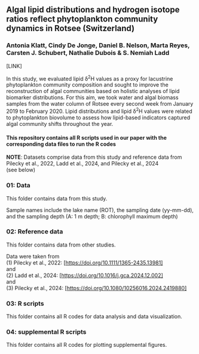 ## Algal lipid distributions and hydrogen isotope ratios reflect phytoplankton community dynamics in Rotsee (Switzerland)
### Antonia Klatt, Cindy De Jonge, Daniel B. Nelson, Marta Reyes, Carsten J. Schubert, Nathalie Dubois & S. Nemiah Ladd 

[LINK]

In this study, we evaluated lipid δ<sup>2</sup>H values as a proxy for lacustrine phytoplankton community composition and sought to improve the reconstruction of algal communities based on holistic analyses of lipid biomarker distributions. 
For this aim, we took water and algal biomass samples from the water column of Rotsee every second week from January 2019 to February 2020. Lipid distributions and lipid δ<sup>2</sup>H values were related to phytoplankton biovolume to assess how lipid-based indicators captured algal community shifts throughout the year.   

#### This repository contains all R scripts used in our paper with the corresponding data files to run the R codes

**NOTE**: Datasets comprise data from this study and reference data from Pilecky et al., 2022, Ladd et al., 2024, and Pilecky et al., 2024 <br> (see below)

### 01: Data
This folder contains data from this study. <br>

Sample names include the lake name (ROT), the sampling date (yy-mm-dd), and the sampling depth (A: 1 m depth; B: chlorophyll maximum depth)

### 02: Reference data
This folder contains data from other studies. <br>

Data were taken from <br>
(1) Pilecky et al., 2022:  [https://doi.org/10.1111/1365-2435.13981] <br>
and <br>
(2) Ladd et al., 2024: [https://doi.org/10.1016/j.gca.2024.12.002] <br>
and <br>
(3) Pilecky et al., 2024: [https://doi.org/10.1080/10256016.2024.2419880]

### 03: R scripts
This folder contains all R codes for data analysis and data visualization.

### 04: supplemental R scripts
This folder contains all R codes for plotting supplemental figures.

